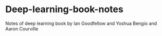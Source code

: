 # Deep-learning-book-notes
Notes of deep learning book by Ian Goodfellow and Yoshua Bengio and Aaron Courville
